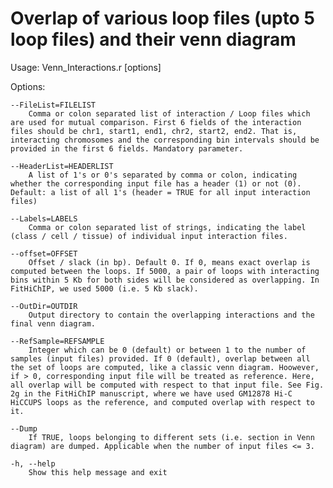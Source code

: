 Overlap of various loop files (upto 5 loop files)
and their venn diagram
============================

Usage: Venn_Interactions.r [options]


Options:
	
	--FileList=FILELIST
		Comma or colon separated list of interaction / Loop files which are used for mutual comparison. First 6 fields of the interaction files should be chr1, start1, end1, chr2, start2, end2. That is, interacting chromosomes and the corresponding bin intervals should be provided in the first 6 fields. Mandatory parameter.

	--HeaderList=HEADERLIST
		A list of 1's or 0's separated by comma or colon, indicating whether the corresponding input file has a header (1) or not (0). Default: a list of all 1's (header = TRUE for all input interaction files)

	--Labels=LABELS
		Comma or colon separated list of strings, indicating the label (class / cell / tissue) of individual input interaction files.

	--offset=OFFSET
		Offset / slack (in bp). Default 0. If 0, means exact overlap is computed between the loops. If 5000, a pair of loops with interacting bins within 5 Kb for both sides will be considered as overlapping. In FitHiChIP, we used 5000 (i.e. 5 Kb slack).

	--OutDir=OUTDIR
		Output directory to contain the overlapping interactions and the final venn diagram.

	--RefSample=REFSAMPLE
		Integer which can be 0 (default) or between 1 to the number of samples (input files) provided. If 0 (default), overlap between all the set of loops are computed, like a classic venn diagram. Hoowever, if > 0, corresponding input file will be treated as reference. Here, all overlap will be computed with respect to that input file. See Fig. 2g in the FitHiChIP manuscript, where we have used GM12878 Hi-C HiCCUPS loops as the reference, and computed overlap with respect to it.
		
	--Dump
		If TRUE, loops belonging to different sets (i.e. section in Venn diagram) are dumped. Applicable when the number of input files <= 3.

	-h, --help
		Show this help message and exit


